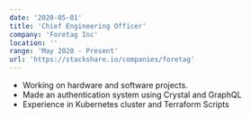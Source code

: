 ```yaml
---
date: '2020-05-01'
title: 'Chief Engineering Officer'
company: 'Foretag Inc'
location: ''
range: 'May 2020 - Present'
url: 'https://stackshare.io/companies/foretag'
---
```


- Working on hardware and software projects.
- Made an authentication system using Crystal and GraphQL
- Experience in Kubernetes cluster and Terraform Scripts
